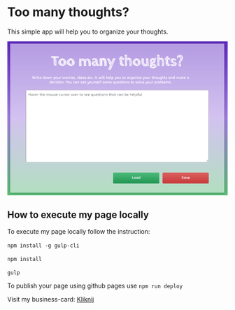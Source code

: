 # Too many thoughts?
This simple app will help you  to organize your thoughts.

![page screenshot](gh_img/screenshoot.png)


## How to execute my page locally

To execute my page locally follow the instruction:

`npm install -g gulp-cli`

`npm install`

`gulp`

To publish your page using github pages use `npm run deploy`


Visit my business-card: [Kliknij](https://annamazurek.github.io/business-card/)
